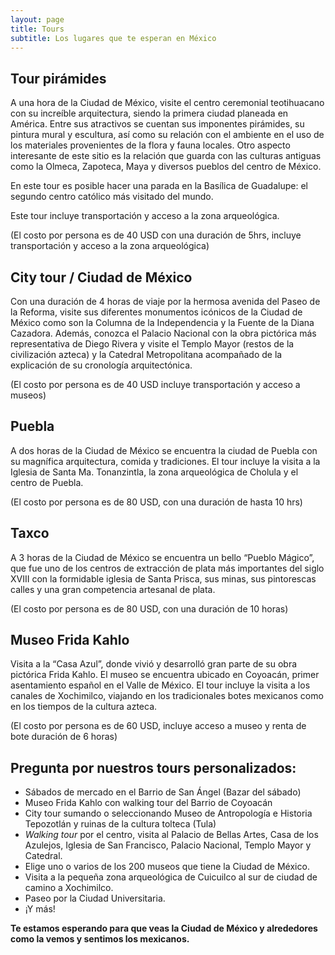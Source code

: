```yaml
---
layout: page
title: Tours
subtitle: Los lugares que te esperan en México
---
```


## Tour pirámides
A una hora de la Ciudad de México, visite el centro ceremonial teotihuacano con su increíble arquitectura, siendo la primera ciudad planeada en América. Entre sus atractivos se cuentan sus imponentes pirámides, su pintura mural y escultura, así como su relación con el ambiente en el uso de los materiales provenientes de la flora y fauna locales. Otro aspecto interesante de este sitio es la relación que guarda con las culturas antiguas como la Olmeca, Zapoteca, Maya y diversos pueblos del centro de México.

En este tour es posible hacer una parada en la Basílica de Guadalupe: el segundo centro católico más visitado del mundo.

Este tour incluye transportación y acceso a la zona arqueológica.

(El costo por persona es de 40 USD con una duración de 5hrs, incluye transportación y acceso a la zona arqueológica)



## City tour / Ciudad de México
Con una duración de 4 horas de viaje por la hermosa avenida del Paseo de la Reforma, visite sus diferentes monumentos icónicos de la Ciudad de México como son la Columna de la Independencia y la Fuente de la Diana Cazadora. Además, conozca el Palacio Nacional con la obra pictórica más representativa de Diego Rivera y visite el Templo Mayor (restos de la civilización azteca) y la Catedral Metropolitana acompañado de la explicación de su cronología arquitectónica.

(El costo por persona es de 40 USD incluye transportación y acceso a museos)



## Puebla
A dos horas de la Ciudad de México se encuentra la ciudad de Puebla con su magnífica arquitectura, comida y tradiciones. El tour incluye la visita a la Iglesia de Santa Ma. Tonanzintla, la zona arqueológica de Cholula y el centro de Puebla.

(El costo por persona es de 80 USD, con una duración de hasta 10 hrs)



## Taxco
A 3 horas de la Ciudad de México se encuentra un bello “Pueblo Mágico”, que fue uno de los centros de extracción de plata más importantes del siglo XVIII con la formidable iglesia de Santa Prisca, sus minas, sus pintorescas calles y una gran competencia artesanal de plata.

(El costo por persona es de 80 USD, con una duración de 10 horas)



## Museo Frida Kahlo
Visita a la “Casa Azul”, donde vivió y desarrolló gran parte de su obra pictórica Frida Kahlo. El museo se encuentra ubicado en Coyoacán, primer asentamiento español en el Valle de México. El tour incluye la visita a los canales de Xochimilco, viajando en los tradicionales botes mexicanos como en los tiempos de la cultura azteca.

(El costo por persona es de 60 USD, incluye acceso a museo y renta de bote duración de 6 horas)



## Pregunta por nuestros tours personalizados:
* Sábados de mercado en el Barrio de San Ángel (Bazar del sábado)
* Museo Frida Kahlo con walking tour del Barrio de Coyoacán
* City tour sumando o seleccionando Museo de Antropología e Historia
Tepozotlán y ruinas de la cultura tolteca (Tula)
* *Walking tour* por el centro, visita al Palacio de Bellas Artes, Casa de los Azulejos, Iglesia de San Francisco, Palacio Nacional, Templo Mayor y Catedral.
* Elige uno o varios de los 200 museos que tiene la Ciudad de México.
* Visita a la pequeña zona arqueológica de Cuicuilco al sur de ciudad de camino a Xochimilco.
* Paseo por la Ciudad Universitaria.
* ¡Y más!


**Te estamos esperando para que veas la Ciudad de México y alrededores como la vemos y sentimos los mexicanos.**
